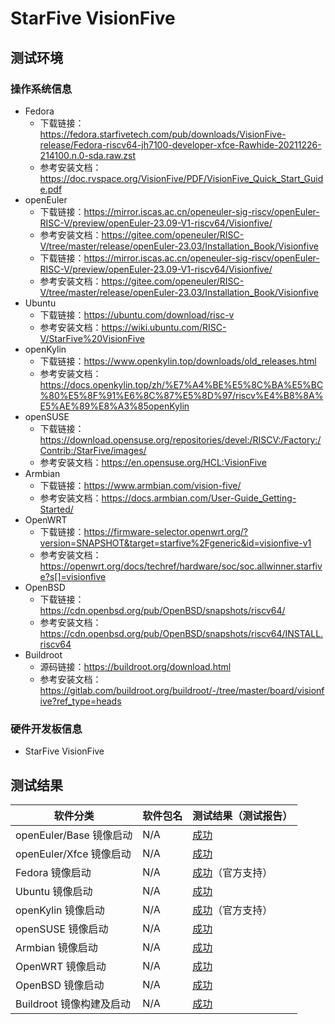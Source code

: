 # StarFive VisionFive

## 测试环境

### 操作系统信息

- Fedora
    - 下载链接：https://fedora.starfivetech.com/pub/downloads/VisionFive-release/Fedora-riscv64-jh7100-developer-xfce-Rawhide-20211226-214100.n.0-sda.raw.zst
  - 参考安装文档：https://doc.rvspace.org/VisionFive/PDF/VisionFive_Quick_Start_Guide.pdf
- openEuler
  - 下载链接：https://mirror.iscas.ac.cn/openeuler-sig-riscv/openEuler-RISC-V/preview/openEuler-23.09-V1-riscv64/Visionfive/
  - 参考安装文档：https://gitee.com/openeuler/RISC-V/tree/master/release/openEuler-23.03/Installation_Book/Visionfive
  - 下载链接：https://mirror.iscas.ac.cn/openeuler-sig-riscv/openEuler-RISC-V/preview/openEuler-23.09-V1-riscv64/Visionfive/
  - 参考安装文档：https://gitee.com/openeuler/RISC-V/tree/master/release/openEuler-23.03/Installation_Book/Visionfive
- Ubuntu
  - 下载链接：https://ubuntu.com/download/risc-v
  - 参考安装文档：https://wiki.ubuntu.com/RISC-V/StarFive%20VisionFive
- openKylin
  - 下载链接：https://www.openkylin.top/downloads/old_releases.html
  - 参考安装文档：https://docs.openkylin.top/zh/%E7%A4%BE%E5%8C%BA%E5%BC%80%E5%8F%91%E6%8C%87%E5%8D%97/riscv%E4%B8%8A%E5%AE%89%E8%A3%85openKylin
- openSUSE
  - 下载链接：https://download.opensuse.org/repositories/devel:/RISCV:/Factory:/Contrib:/StarFive/images/
  - 参考安装文档：https://en.opensuse.org/HCL:VisionFive
- Armbian
  - 下载链接：https://www.armbian.com/vision-five/
  - 参考安装文档：https://docs.armbian.com/User-Guide_Getting-Started/
- OpenWRT
  - 下载链接：https://firmware-selector.openwrt.org/?version=SNAPSHOT&target=starfive%2Fgeneric&id=visionfive-v1
  - 参考安装文档：https://openwrt.org/docs/techref/hardware/soc/soc.allwinner.starfive?s[]=visionfive
- OpenBSD
  - 下载链接：https://cdn.openbsd.org/pub/OpenBSD/snapshots/riscv64/
  - 参考安装文档：https://cdn.openbsd.org/pub/OpenBSD/snapshots/riscv64/INSTALL.riscv64
- Buildroot
  - 源码链接：https://buildroot.org/download.html
  - 参考安装文档：https://gitlab.com/buildroot.org/buildroot/-/tree/master/board/visionfive?ref_type=heads

### 硬件开发板信息

- StarFive VisionFive

## 测试结果

| 软件分类                 | 软件包名 | 测试结果（测试报告）       |
|----------------------|----------|------------------------|
| openEuler/Base 镜像启动  | N/A      | [成功][oERVBase]         |
| openEuler/Xfce 镜像启动  | N/A      | [成功][oERVXfce]         |
| Fedora 镜像启动          | N/A      | [成功][Fedora]（官方支持） |
| Ubuntu 镜像启动          | N/A      | [成功][Ubuntu]           |
| openKylin 镜像启动       | N/A      | [成功][oK]（官方支持）     |
| openSUSE 镜像启动        | N/A      | [成功][openSUSE]         |
| Armbian 镜像启动         | N/A      | [成功][Armbian]          |
| OpenWRT 镜像启动         | N/A      | [成功][OpenWRT]          |
| OpenBSD 镜像启动         | N/A      | [成功][OpenBSD]          |
| Buildroot 镜像构建及启动 | N/A      | [成功][Buildroot]        |

[oERVBase]: ./openEuler/README.md
[oERVXfce]: ./openEuler/README.md
[Fedora]: ./Fedora/README.md
[Ubuntu]: ./Ubuntu/README.md
[oK]: ./openKylin/README.md
[openSUSE]: ./openSUSE/README.md
[Armbian]: ./Armbian/README.md
[OpenWRT]: ./OpenWRT/README.md
[OpenBSD]: ./OpenBSD/README.md
[Buildroot]: ./BuildRoot/README.md